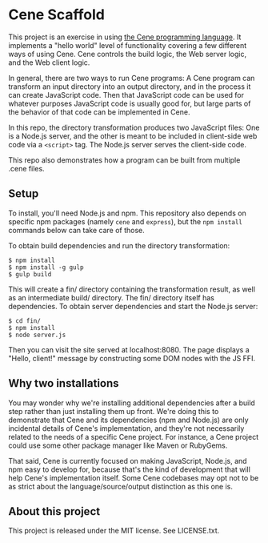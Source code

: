 # Cene Scaffold

This project is an exercise in using [the Cene programming language](https://github.com/era-platform/cene). It implements a "hello world" level of functionality covering a few different ways of using Cene. Cene controls the build logic, the Web server logic, and the Web client logic.

In general, there are two ways to run Cene programs: A Cene program can transform an input directory into an output directory, and in the process it can create JavaScript code. Then that JavaScript code can be used for whatever purposes JavaScript code is usually good for, but large parts of the behavior of that code can be implemented in Cene.

In this repo, the directory transformation produces two JavaScript files: One is a Node.js server, and the other is meant to be included in client-side web code via a `<script>` tag. The Node.js server serves the client-side code.

This repo also demonstrates how a program can be built from multiple .cene files.

## Setup

To install, you'll need Node.js and npm. This repository also depends on specific npm packages (namely `cene` and `express`), but the `npm install` commands below can take care of those.

To obtain build dependencies and run the directory transformation:

```
$ npm install
$ npm install -g gulp
$ gulp build
```

This will create a fin/ directory containing the transformation result, as well as an intermediate build/ directory. The fin/ directory itself has dependencies. To obtain server dependencies and start the Node.js server:

```
$ cd fin/
$ npm install
$ node server.js
```

Then you can visit the site served at localhost:8080. The page displays a "Hello, client!" message by constructing some DOM nodes with the JS FFI.

## Why two installations

You may wonder why we're installing additional dependencies after a build step rather than just installing them up front. We're doing this to demonstrate that Cene and its dependencies (npm and Node.js) are only incidental details of Cene's implementation, and they're not necessarily related to the needs of a specific Cene project. For instance, a Cene project could use some other package manager like Maven or RubyGems.

That said, Cene is currently focused on making JavaScript, Node.js, and npm easy to develop for, because that's the kind of development that will help Cene's implementation itself. Some Cene codebases may opt not to be as strict about the language/source/output distinction as this one is.

## About this project

This project is released under the MIT license. See LICENSE.txt.
